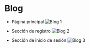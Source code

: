 # Blog
- Página principal
![Blog 1](https://user-images.githubusercontent.com/70710753/199104045-c457ab3b-b3dd-4984-afaf-9761999e3f7c.png)

- Sección de registro
![Blog 2](https://user-images.githubusercontent.com/70710753/199104065-2f68bb47-ee27-4a4d-94b2-fbc666843a76.png)

- Sección de inicio de sesión
![Blog 3](https://user-images.githubusercontent.com/70710753/199104079-a7f60aa5-756b-4320-ab2d-ea2efa1dc587.png)

